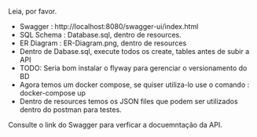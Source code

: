 Leia, por favor.

- Swagger : http://localhost:8080/swagger-ui/index.html
- SQL Schema : Database.sql, dentro de resources.
- ER Diagram : ER-Diagram.png, dentro de resources
- Dentro de Dabase.sql, execute todos os create, tables antes de subir a API
- TODO: Seria bom instalar o flyway para gerenciar o versionamento do BD
- Agora temos um docker compose, se quiser utiliza-lo use o comando : docker-compose up
- Dentro de resources temos os JSON files que podem ser utilizados dentro do postman para testes.

Consulte o link do Swagger para verficar a docuemntação da API.